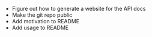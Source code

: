 - Figure out how to generate a website for the API docs
- Make the git repo public
- Add motivation to README
- Add usage to README
